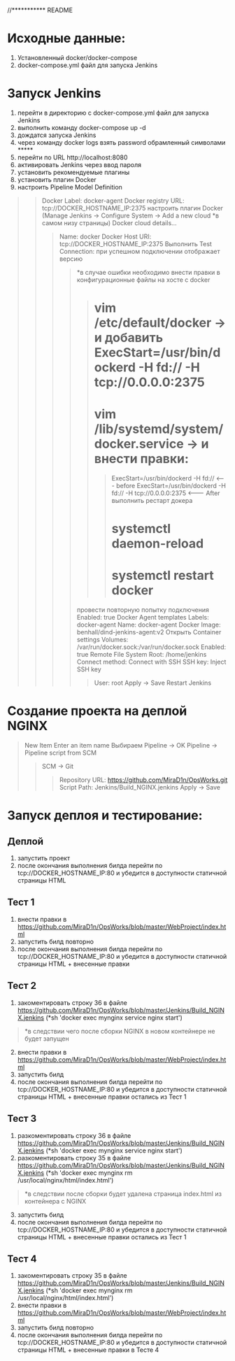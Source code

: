 //*********** README
# Исходные данные:
1. Установленный docker/docker-compose
2. docker-compose.yml файл для запуска Jenkins

# Запуск Jenkins
1. перейти в директорию с docker-compose.yml файл для запуска Jenkins
2. выполнить команду docker-compose up -d
3. дождатся запуска Jenkins
4. через команду docker logs <CONTAINER ID> взять password обрамленный символами *****
5. перейти по URL http://localhost:8080
6. активировать Jenkins через ввод пароля
7. установить рекомендуемые плагины
8. установить плагин Docker
9. настроить Pipeline Model Definition
>> Docker Label: docker-agent
>> Docker registry URL: tcp://DOCKER_HOSTNAME_IP:2375
> настроить плагин Docker (Manage Jenkins -> Configure System -> Add a new cloud *в самом низу страницы)
>> Docker cloud details...
>>> Name: docker
>>> Docker Host URI: tcp://DOCKER_HOSTNAME_IP:2375
>>> Выполнить Test Connection: при успешном подключении отображает версию
>>>> *в случае ошибки необходимо внести правки в конфигурационные файлы на хосте с docker
>>>>> # vim /etc/default/docker -> и добавить ExecStart=/usr/bin/dockerd -H fd:// -H tcp://0.0.0.0:2375
>>>>> # vim /lib/systemd/system/docker.service -> и внести правки:
>>>>>> ExecStart=/usr/bin/dockerd -H fd://                <--- before
>>>>>> ExecStart=/usr/bin/dockerd -H fd:// -H tcp://0.0.0.0:2375    <--- After
>>>>> выполнить рестарт докера
>>>>>> # systemctl daemon-reload
>>>>>> # systemctl restart docker
>>>> провести повторную попытку подключения
>>> Enabled: true
>> Docker Agent templates
>>> Labels: docker-agent
>>> Name: docker-agent
>>> Docker Image: benhall/dind-jenkins-agent:v2
>>> Открыть Container settings
>>>> Volumes: /var/run/docker.sock:/var/run/docker.sock
>>> Enabled: true
>>> Remote File System Root: /home/jenkins
>>> Connect method: Connect with SSH
>>>> SSH key: Inject SSH key
>>>>> User: root
> Apply -> Save
> Restart Jenkins

# Создание проекта на деплой NGINX
> New Item
> Enter an item name
> Выбираем Pipeline -> OK
> Pipeline -> Pipeline script from SCM
>> SCM -> Git
>>> Repository URL: https://github.com/MiraD1n/OpsWorks.git
>>> Script Path: Jenkins/Build_NGINX.jenkins
> Apply -> Save

# Запуск деплоя и тестирование:
## Деплой
1. запустить проект
2. после окончания выполнения билда перейти по tcp://DOCKER_HOSTNAME_IP:80 и убедится в доступности статичной страницы HTML
## Тест 1 
1. внести правки в https://github.com/MiraD1n/OpsWorks/blob/master/WebProject/index.html
2. запустить билд повторно
3. после окончания выполнения билда перейти по tcp://DOCKER_HOSTNAME_IP:80 и убедится в доступности статичной страницы HTML + внесенные правки
## Тест 2
1. закоментировать строку 36 в файле https://github.com/MiraD1n/OpsWorks/blob/master/Jenkins/Build_NGINX.jenkins (*sh 'docker exec mynginx service nginx start')
  > *в следствии чего после сборки NGINX в новом контейнере не будет запущен
2. внести правки в https://github.com/MiraD1n/OpsWorks/blob/master/WebProject/index.html
3. запустить билд
4. после окончания выполнения билда перейти по tcp://DOCKER_HOSTNAME_IP:80 и убедится в доступности статичной страницы HTML + внесенные правки остались из Тест 1
## Тест 3
1. разкоментировать строку 36 в файле https://github.com/MiraD1n/OpsWorks/blob/master/Jenkins/Build_NGINX.jenkins (*sh 'docker exec mynginx service nginx start')
2. разкоментировать строку 35 в файле https://github.com/MiraD1n/OpsWorks/blob/master/Jenkins/Build_NGINX.jenkins (*sh 'docker exec mynginx rm /usr/local/nginx/html/index.html')
> *в следствии после сборки будет удалена страница index.html из контейнера с NGINX
3. запустить билд
4. после окончания выполнения билда перейти по tcp://DOCKER_HOSTNAME_IP:80 и убедится в доступности статичной страницы HTML + внесенные правки остались из Тест 1
## Тест 4
1. закоментировать строку 35 в файле https://github.com/MiraD1n/OpsWorks/blob/master/Jenkins/Build_NGINX.jenkins (*sh 'docker exec mynginx rm /usr/local/nginx/html/index.html')
2. внести правки в https://github.com/MiraD1n/OpsWorks/blob/master/WebProject/index.html
3. запустить билд повторно
4. после окончания выполнения билда перейти по tcp://DOCKER_HOSTNAME_IP:80 и убедится в доступности статичной страницы HTML + внесенные правки в Тесте 4





